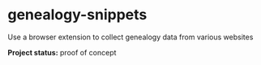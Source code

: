 # genealogy-snippets
Use a browser extension to collect genealogy data from various websites

**Project status:** proof of concept
